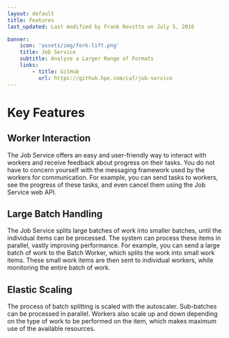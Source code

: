 ```yaml
---
layout: default
title: Features
last_updated: Last modified by Frank Rovitto on July 5, 2016

banner:
    icon: 'assets/img/fork-lift.png'
    title: Job Service
    subtitle: Analyze a Larger Range of Formats
    links:
        - title: GitHub
          url: https://github.hpe.com/caf/job-service
---
```


# Key Features

## Worker Interaction

The Job Service offers an easy and user-friendly way to interact with workers and receive feedback about progress on their tasks. You do not have to concern yourself with the messaging framework used by the workers for communication. For example, you can send tasks to workers, see the progress of these tasks, and even cancel them using the Job Service web API.

## Large Batch Handling

The Job Service splits large batches of work into smaller batches, until the individual items can be processed. The system can process these items in parallel, vastly improving performance. For example, you can send a large batch of work to the Batch Worker, which splits the work into small work items. These small work items are then sent to individual workers, while monitoring the entire batch of work.

## Elastic Scaling

The process of batch splitting is scaled with the autoscaler. Sub-batches can be processed in parallel. Workers also scale up and down depending on the type of work to be performed on the item, which makes maximum use of the available resources.



